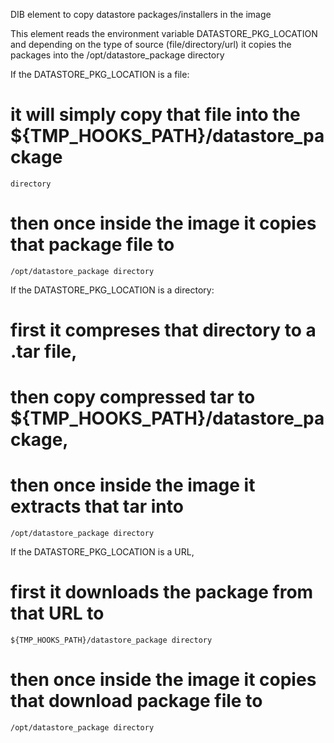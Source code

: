 DIB element to copy datastore packages/installers in the image

This element reads the environment variable DATASTORE_PKG_LOCATION and
depending on the type of source (file/directory/url) it copies the 
packages into the /opt/datastore_package directory

If the DATASTORE_PKG_LOCATION is a file:
  # it will simply copy that file into the ${TMP_HOOKS_PATH}/datastore_package
    directory
  # then once inside the image it copies that package file to
    /opt/datastore_package directory


If the DATASTORE_PKG_LOCATION is a directory:
  # first it compreses that directory to a .tar file,
  # then copy compressed tar to ${TMP_HOOKS_PATH}/datastore_package,
  # then once inside the image it extracts that tar into
    /opt/datastore_package directory


If the DATASTORE_PKG_LOCATION is a URL,
  # first it downloads the package from that URL to
    ${TMP_HOOKS_PATH}/datastore_package directory
  # then once inside the image it copies that download package file to
    /opt/datastore_package directory

